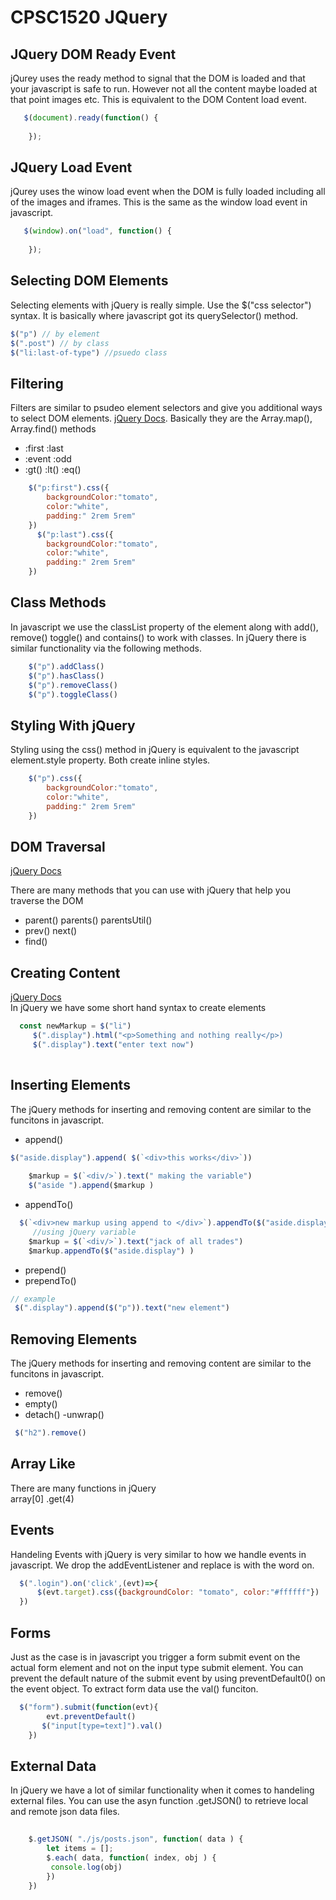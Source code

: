 # CPSC1520 JQuery


## JQuery DOM Ready Event
jQurey uses the ready method to signal that the DOM is loaded and that your javascript is safe to run. However not all the content maybe loaded at that point images etc. This is equivalent to the DOM Content  load event.
```js
   $(document).ready(function() {
        
    });
```

## JQuery Load Event
jQurey uses the winow load event when the DOM is fully loaded including all of the images and iframes. This is the same as the window load event in javascript.
```js
   $(window).on("load", function() {
        
    });
```


## Selecting DOM Elements
Selecting elements with jQuery is really simple. Use the $("css selector") syntax. It is basically where javascript got its querySelector() method.  
```js
$("p") // by element
$(".post") // by class
$("li:last-of-type") //psuedo class
```

## Filtering
Filters are similar to psudeo element selectors and give you additional ways to select DOM elements.  [jQuery Docs](https://api.jquery.com/category/traversing/filtering/). Basically they are the Array.map(), Array.find() methods
- :first  :last
- :event :odd
- :gt() :lt()  :eq()
```js
    $("p:first").css({
        backgroundColor:"tomato",
        color:"white",
        padding:" 2rem 5rem"
    })
      $("p:last").css({
        backgroundColor:"tomato",
        color:"white",
        padding:" 2rem 5rem"
    })
```

## Class Methods
In javascript we use the classList property of the element along with add(), remove() toggle() and contains() to work with classes. In jQuery there is similar functionality via the following methods. 
```js
    $("p").addClass()
    $("p").hasClass()
    $("p").removeClass()
    $("p").toggleClass()
```

## Styling With jQuery
Styling using the css() method in jQuery is equivalent to the javascript element.style property. Both create inline styles.  
```js
    $("p").css({
        backgroundColor:"tomato",
        color:"white",
        padding:" 2rem 5rem"
    })
```

## DOM Traversal
[jQuery Docs](https://api.jquery.com/category/traversing/tree-traversal/)  

There are many methods that you can use with jQuery that help you traverse the DOM  

- parent() parents() parentsUtil()
- prev() next()
- find()

## Creating Content  
[jQuery Docs](https://api.jquery.com/category/manipulation/dom-insertion-inside/)  
In jQuery we have some short hand syntax to create elements
```javascript
  const newMarkup = $("li")
     $(".display").html("<p>Something and nothing really</p>)
     $(".display").text("enter text now") 
  
```

## Inserting Elements
The jQuery methods for inserting and removing content are similar to the funcitons in javascript.
- append() 
```javascript
$("aside.display").append( $(`<div>this works</div>`))
  
    $markup = $(`<div/>`).text(" making the variable")
    $("aside ").append($markup )
```
- appendTo()
```javascript
  $(`<div>new markup using append to </div>`).appendTo($("aside.display"))
     //using jQuery variable
    $markup = $(`<div/>`).text("jack of all trades")
    $markup.appendTo($("aside.display") )
```
- prepend() 
- prependTo()

```javascript
// example 
 $(".display").append($("p")).text("new element")
```

## Removing Elements
The jQuery methods for inserting and removing content are similar to the funcitons in javascript.
- remove()
- empty()
- detach()
-unwrap()
```javascript
 $("h2").remove()
```
## Array Like
There are many functions in jQuery  
array[0]   .get(4)

## Events
Handeling Events with jQuery is very similar to how we handle events in javascript. We drop the addEventListener and replace is with the word on.
```javascript
  $(".login").on('click',(evt)=>{
      $(evt.target).css({backgroundColor: "tomato", color:"#ffffff"})
  })

  ```
 


## Forms
Just as the case is in javascript you trigger a form submit event on the actual form element and not on the input type submit element. You can prevent the default nature of the submit event by using preventDefault0() on the event object. To extract form data use the val() funciton.
```javascript
  $("form").submit(function(evt){
        evt.preventDefault()
       $("input[type=text]").val() 
    })
```

## External Data
In jQuery we have a lot of similar functionality when it comes to handeling external files. You can use the asyn function .getJSON() to retrieve local and remote json data files.
```javascript
  
    $.getJSON( "./js/posts.json", function( data ) {
        let items = [];
        $.each( data, function( index, obj ) {
         console.log(obj)
        })
    })

```

 
 